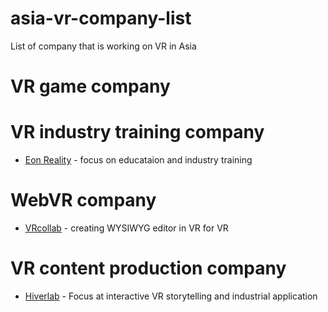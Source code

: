 # asia-vr-company-list
List of company that is working on VR in Asia

# VR game company

# VR industry training company
- [Eon Reality](http://www.eonreality.com/offices/eon-reality-sg/) - focus on educataion and industry training

# WebVR company
- [VRcollab](vrcollab.com) - creating WYSIWYG editor in VR for VR

# VR content production company
- [Hiverlab](hiverlab.com) - Focus at interactive VR storytelling and industrial application
